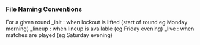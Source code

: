 ### File Naming Conventions

For a given round
_init : when lockout is lifted (start of round eg Monday morning)
_lineup : when lineup is available (eg Friday evening)
_live : when matches are played (eg Saturday evening)
